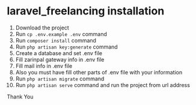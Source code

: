 # laravel_freelancing installation

1. Download the project
2. Run `cp .env.example .env` command
3. Run `composer install` command
4. Run `php artisan key:generate` command
5. Create a database and set .env file
6. Fill zarinpal gateway info in .env file
7. Fill mail info in .env file
8. Also you must have fill other parts of .env file with your information 
9. Run `php artisan migrate` command
10. Run `php artisan serve` command and run the project from url address

Thank You